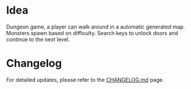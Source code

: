 # Idea
Dungeon game, a player can walk around in a automatic generated map. Monsters spawn based on difficulty. Search keys to unlock doors and continue to the next level.

# Changelog
 For detailed updates, please refer to the [CHANGELOG.md](CHANGELOG.md) page.